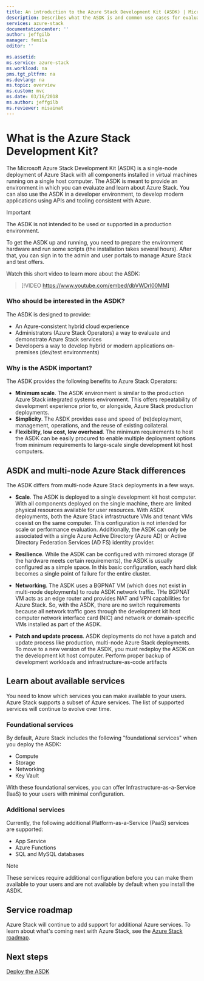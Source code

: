 ```yaml
---
title: An introduction to the Azure Stack Development Kit (ASDK) | Microsoft Docs
description: Describes what the ASDK is and common use cases for evaluating Microsoft Azure Stack.
services: azure-stack
documentationcenter: ''
author: jeffgilb
manager: femila
editor: ''

ms.assetid: 
ms.service: azure-stack
ms.workload: na
pms.tgt_pltfrm: na
ms.devlang: na
ms.topic: overview
ms.custom: mvc
ms.date: 03/16/2018
ms.author: jeffgilb
ms.reviewer: misainat
---
```


# What is the Azure Stack Development Kit?
The Microsoft Azure Stack Development Kit (ASDK) is a single-node deployment of Azure Stack with all components installed in virtual machines running on a single host computer. The ASDK is meant to provide an environment in which you can evaluate and learn about Azure Stack. You can also use the ASDK in a developer environment, to develop modern applications using APIs and tooling consistent with Azure. 

> [!IMPORTANT]
> The ASDK is not intended to be used or supported in a production environment.

To get the ASDK up and running, you need to prepare the environment hardware and run some scripts (the installation takes several hours). After that, you can sign in to the admin and user portals to manage Azure Stack and test offers.

Watch this short video to learn more about the ASDK:

> [!VIDEO https://www.youtube.com/embed/dbVWDrl00MM]

### Who should be interested in the ASDK?
The ASDK is designed to provide:
- An Azure-consistent hybrid cloud experience
- Administrators (Azure Stack Operators) a way to evaluate and demonstrate Azure Stack services
- Developers a way to develop hybrid or modern applications on-premises (dev/test environments)

### Why is the ASDK important?
The ASDK provides the following benefits to Azure Stack Operators:
- **Minimum scale**. The ASDK environment is similar to the production Azure Stack integrated systems environment. This offers repeatability of development experience prior to, or alongside, Azure Stack production deployments. 
- **Simplicity**. The ASDK provides ease and speed of (re)deployment, management, operations, and the reuse of existing collateral.
- **Flexibility, low cost, low overhead**. The minimum requirements to host the ASDK can be easily procured to enable multiple deployment options from minimum requirements to large-scale single development kit host computers.

## ASDK and multi-node Azure Stack differences
The ASDK differs from multi-node Azure Stack deployments in a few ways.

- **Scale**. The ASDK is deployed to a single development kit host computer. With all components deployed on the single machine, there are limited physical resources available for user resources. With ASDK deployments, both the Azure Stack infrastructure VMs and tenant VMs coexist on the same computer. This configuration is not intended for scale or performance evaluation. Additionally, the ASDK can only be associated with a single Azure Active Directory (Azure AD) or Active Directory Federation Services (AD FS) identity provider. 

- **Resilience**. While the ASDK can be configured with mirrored storage (if the hardware meets certain requirements), the ASDK is usually configured as a simple space. In this basic configuration, each hard disk becomes a single point of failure for the entire cluster. 

- **Networking**. The ASDK uses a BGPNAT VM (which does not exist in multi-node deployments) to route ASDK network traffic. THe BGPNAT VM acts as an edge router and provides NAT and VPN capabilities for Azure Stack. So, with the ASDK, there are no switch requirements because all network traffic goes through the development kit host computer network interface card (NIC) and network or domain-specific VMs installed as part of the ASDK.  

- **Patch and update process**. ASDK deployments do not have a patch and update process like production, multi-node Azure Stack deployments. To move to a new version of the ASDK, you must redeploy the ASDK on the development kit host computer. Perform proper backup of development workloads and infrastructure-as-code artifacts

## Learn about available services
You need to know which services you can make available to your users. Azure Stack supports a subset of Azure services. The list of supported services will continue to evolve over time.

### Foundational services
By default, Azure Stack includes the following "foundational services" when you deploy the ASDK:
- Compute
- Storage
- Networking
- Key Vault

With these foundational services, you can offer Infrastructure-as-a-Service (IaaS) to your users with minimal configuration.

### Additional services
Currently, the following additional Platform-as-a-Service (PaaS) services are supported:
- App Service
- Azure Functions
- SQL and MySQL databases

> [!NOTE]
> These services require additional configuration before you can make them available to your users and are not available by default when you install the ASDK.

## Service roadmap
Azure Stack will continue to add support for additional Azure services. To learn about what's coming next with Azure Stack, see the [Azure Stack roadmap](https://azure.microsoft.com/roadmap/?tag=azure-stack). 


## Next steps

[Deploy the ASDK](asdk-deploy-qs.md)
